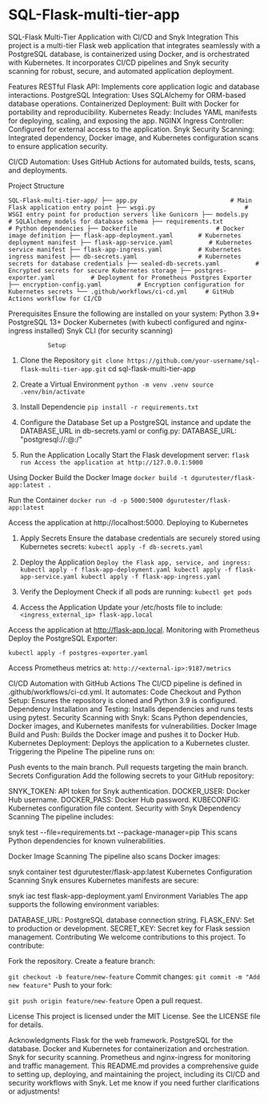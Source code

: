 # SQL-Flask-multi-tier-app

SQL-Flask Multi-Tier Application with CI/CD and Snyk Integration
This project is a multi-tier Flask web application that integrates seamlessly with a PostgreSQL database, is containerized using Docker, and is orchestrated with Kubernetes. It incorporates CI/CD pipelines and Snyk security scanning for robust, secure, and automated application deployment.

Features
RESTful Flask API: Implements core application logic and database interactions.
PostgreSQL Integration: Uses SQLAlchemy for ORM-based database operations.
Containerized Deployment: Built with Docker for portability and reproducibility.
Kubernetes Ready: Includes YAML manifests for deploying, scaling, and exposing the app.
NGINX Ingress Controller: Configured for external access to the application.
Snyk Security Scanning: Integrated dependency, Docker image, and Kubernetes configuration scans to ensure application security.

CI/CD Automation: Uses GitHub Actions for automated builds, tests, scans, and deployments.


Project Structure

``SQL-Flask-multi-tier-app/
├── app.py                          # Main Flask application entry point
├── wsgi.py                         # WSGI entry point for production servers like Gunicorn
├── models.py                       # SQLAlchemy models for database schema
├── requirements.txt                # Python dependencies
├── Dockerfile                      # Docker image definition
├── flask-app-deployment.yaml       # Kubernetes deployment manifest
├── flask-app-service.yaml          # Kubernetes service manifest
├── flask-app-ingress.yaml          # Kubernetes ingress manifest
├── db-secrets.yaml                 # Kubernetes secrets for database credentials
├── sealed-db-secrets.yaml          # Encrypted secrets for secure Kubernetes storage
├── postgres-exporter.yaml          # Deployment for Prometheus Postgres Exporter
├── encryption-config.yaml          # Encryption configuration for Kubernetes secrets
└── .github/workflows/ci-cd.yml     # GitHub Actions workflow for CI/CD``

Prerequisites
Ensure the following are installed on your system:
Python 3.9+
PostgreSQL 13+
Docker
Kubernetes (with kubectl configured and nginx-ingress installed)
Snyk CLI (for security scanning)
               
               Setup
1. Clone the Repository
`git clone https://github.com/your-username/sql-flask-multi-tier-app.git`
cd sql-flask-multi-tier-app

2. Create a Virtual Environment
`python -m venv .venv
source .venv/bin/activate`

4. Install Dependencie
`pip install -r requirements.txt`

4. Configure the Database
Set up a PostgreSQL instance and update the DATABASE_URL in db-secrets.yaml or config.py:
DATABASE_URL: "postgresql://<username>:<password>@<host>:<port>/<database>"

5. Run the Application Locally
Start the Flask development server:
`flask run
Access the application at http://127.0.0.1:5000`

Using Docker
Build the Docker Image
`docker build -t dgurutester/flask-app:latest .`

Run the Container
`docker run -d -p 5000:5000 dgurutester/flask-app:latest`

Access the application at http://localhost:5000.
Deploying to Kubernetes
1. Apply Secrets
Ensure the database credentials are securely stored using Kubernetes secrets:
`kubectl apply -f db-secrets.yaml`

2. Deploy the Application
`Deploy the Flask app, service, and ingress:
kubectl apply -f flask-app-deployment.yaml
kubectl apply -f flask-app-service.yaml
kubectl apply -f flask-app-ingress.yaml`

3. Verify the Deployment
Check if all pods are running:
`kubectl get pods`

4. Access the Application
Update your /etc/hosts file to include:
`<ingress_external_ip> flask-app.local`

Access the application at http://flask-app.local.
Monitoring with Prometheus
Deploy the PostgreSQL Exporter:

`kubectl apply -f postgres-exporter.yaml`

Access Prometheus metrics at:
`http://<external-ip>:9187/metrics`

CI/CD Automation with GitHub Actions
The CI/CD pipeline is defined in .github/workflows/ci-cd.yml. It automates:
Code Checkout and Python Setup:
Ensures the repository is cloned and Python 3.9 is configured.
Dependency Installation and Testing:
Installs dependencies and runs tests using pytest.
Security Scanning with Snyk:
Scans Python dependencies, Docker images, and Kubernetes manifests for vulnerabilities.
Docker Image Build and Push:
Builds the Docker image and pushes it to Docker Hub.
Kubernetes Deployment:
Deploys the application to a Kubernetes cluster.
Triggering the Pipeline
The pipeline runs on:

Push events to the main branch.
Pull requests targeting the main branch.
Secrets Configuration
Add the following secrets to your GitHub repository:

SNYK_TOKEN: API token for Snyk authentication.
DOCKER_USER: Docker Hub username.
DOCKER_PASS: Docker Hub password.
KUBECONFIG: Kubernetes configuration file content.
Security with Snyk
Dependency Scanning
The pipeline includes:


snyk test --file=requirements.txt --package-manager=pip
This scans Python dependencies for known vulnerabilities.

Docker Image Scanning
The pipeline also scans Docker images:

snyk container test dgurutester/flask-app:latest
Kubernetes Configuration Scanning
Snyk ensures Kubernetes manifests are secure:

snyk iac test flask-app-deployment.yaml
Environment Variables
The app supports the following environment variables:

DATABASE_URL: PostgreSQL database connection string.
FLASK_ENV: Set to production or development.
SECRET_KEY: Secret key for Flask session management.
Contributing
We welcome contributions to this project. To contribute:

Fork the repository.
Create a feature branch:

`git checkout -b feature/new-feature`
Commit changes:
`git commit -m "Add new feature"`
Push to your fork:

`git push origin feature/new-feature`
Open a pull request.

License
This project is licensed under the MIT License. See the LICENSE file for details.

Acknowledgments
Flask for the web framework.
PostgreSQL for the database.
Docker and Kubernetes for containerization and orchestration.
Snyk for security scanning.
Prometheus and nginx-ingress for monitoring and traffic management.
This README.md provides a comprehensive guide to setting up, deploying, and maintaining the project, including its CI/CD and security workflows with Snyk. Let me know if you need further clarifications or adjustments!
